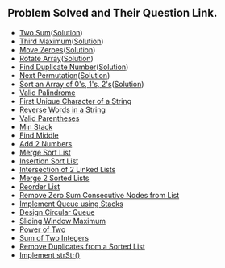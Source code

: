 ## Problem Solved and Their Question Link.

- [Two Sum](https://leetcode.com/problems/two-sum/submissions/)([Solution](./two_sum.py))
- [Third Maximum](https://leetcode.com/problems/third-maximum-number/submissions/)([Solution](./third_maximum.py))
- [Move Zeroes](https://leetcode.com/problems/move-zeroes/submissions/)([Solution](./move_zeroes.py))
- [Rotate Array](https://leetcode.com/problems/rotate-array/)([Solution](./rotate_array.py))
- [Find Duplicate Number](https://leetcode.com/problems/find-the-duplicate-number/)([Solution](./find_duplicate_num.py))
- [Next Permutation](https://leetcode.com/problems/next-permutation/)([Solution](./next_permutation.py))
- [Sort an Array of 0's, 1's, 2's](https://leetcode.com/problems/sort-colors/)([Solution](./sort_colors.py))
- [Valid Palindrome](https://leetcode.com/problems/valid-palindrome/)
- [First Unique Character of a String](https://leetcode.com/problems/first-unique-character-in-a-string/)
- [Reverse Words in a String](https://leetcode.com/problems/reverse-words-in-a-string/)
- [Valid Parentheses](https://leetcode.com/problems/valid-parentheses/)
- [Min Stack](https://leetcode.com/problems/min-stack/)
- [Find Middle](https://leetcode.com/problems/middle-of-the-linked-list/)
- [Add 2 Numbers](https://leetcode.com/problems/add-two-numbers/)
- [Merge Sort List](https://leetcode.com/problems/sort-list/)
- [Insertion Sort List](https://leetcode.com/problems/insertion-sort-list/)
- [Intersection of 2 Linked Lists](https://leetcode.com/problems/intersection-of-two-linked-lists/)
- [Merge 2 Sorted Lists](https://leetcode.com/problems/merge-two-sorted-lists/)
- [Reorder List](https://leetcode.com/problems/reorder-list/)
- [Remove Zero Sum Consecutive Nodes from List](https://leetcode.com/problems/remove-zero-sum-consecutive-nodes-from-linked-list/)
- [Implement Queue using Stacks](https://leetcode.com/problems/implement-queue-using-stacks/)
- [Design Circular Queue](https://leetcode.com/problems/design-circular-queue/)
- [Sliding Window Maximum](https://leetcode.com/problems/sliding-window-maximum/)
- [Power of Two](https://leetcode.com/problems/power-of-two/)
- [Sum of Two Integers](https://leetcode.com/problems/sum-of-two-integers/)
- [Remove Duplicates from a Sorted List](https://leetcode.com/problems/remove-duplicates-from-sorted-list-ii/)
- [Implement strStr()](https://leetcode.com/problems/implement-strstr/)
